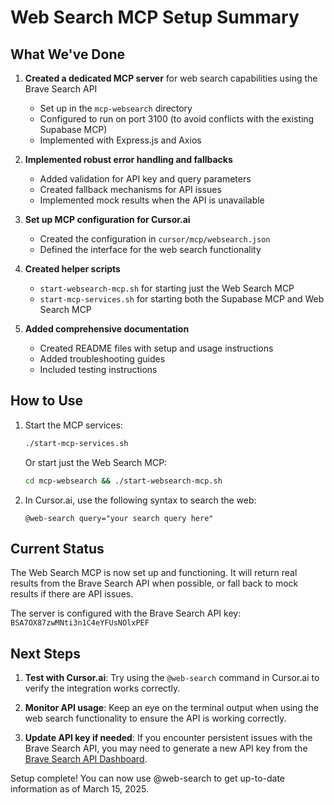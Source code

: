 # Web Search MCP Setup Summary

## What We've Done

1. **Created a dedicated MCP server** for web search capabilities using the Brave Search API
   - Set up in the `mcp-websearch` directory
   - Configured to run on port 3100 (to avoid conflicts with the existing Supabase MCP)
   - Implemented with Express.js and Axios

2. **Implemented robust error handling and fallbacks**
   - Added validation for API key and query parameters
   - Created fallback mechanisms for API issues
   - Implemented mock results when the API is unavailable

3. **Set up MCP configuration for Cursor.ai**
   - Created the configuration in `cursor/mcp/websearch.json`
   - Defined the interface for the web search functionality

4. **Created helper scripts**
   - `start-websearch-mcp.sh` for starting just the Web Search MCP
   - `start-mcp-services.sh` for starting both the Supabase MCP and Web Search MCP

5. **Added comprehensive documentation**
   - Created README files with setup and usage instructions
   - Added troubleshooting guides
   - Included testing instructions

## How to Use

1. Start the MCP services:
   ```bash
   ./start-mcp-services.sh
   ```
   
   Or start just the Web Search MCP:
   ```bash
   cd mcp-websearch && ./start-websearch-mcp.sh
   ```

2. In Cursor.ai, use the following syntax to search the web:
   ```
   @web-search query="your search query here"
   ```

## Current Status

The Web Search MCP is now set up and functioning. It will return real results from the Brave Search API when possible, or fall back to mock results if there are API issues.

The server is configured with the Brave Search API key: `BSA7OX87zwMNti3n1C4eYFUsNOlxPEF`

## Next Steps

1. **Test with Cursor.ai**: Try using the `@web-search` command in Cursor.ai to verify the integration works correctly.

2. **Monitor API usage**: Keep an eye on the terminal output when using the web search functionality to ensure the API is working correctly.

3. **Update API key if needed**: If you encounter persistent issues with the Brave Search API, you may need to generate a new API key from the [Brave Search API Dashboard](https://brave.com/search/api).

Setup complete! You can now use @web-search to get up-to-date information as of March 15, 2025. 